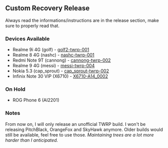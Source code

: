 ## Custom Recovery Release
Always read the informations/instructions are in the release section, make sure to properly read that.
### Devices Available
- Realme 9i 4G (golf) - [golf2-twrp-001](https://github.com/cdpcrp/custom-recovery-releases/releases/tag/golf2-twrp-001)
- Realme 8 4G (nashc) - [nashc-twrp-001](https://github.com/cdpcrp/custom-recovery-releases/releases/tag/nashc-twrp-001)
- Redmi Note 9T (cannong) - [cannong-twrp-002](https://github.com/cdpcrp/custom-recovery-releases/releases/tag/cannong-twrp-002)
- Realme 9 4G (messi) - [messi-twrp-004](https://github.com/cdpcrp/custom-recovery-releases/releases/tag/messi-twrp-004)
- Nokia 5.3 (cap_sprout) - [cap_sprout-twrp-002](https://github.com/cdpcrp/custom-recovery-releases/releases/tag/cap_sprout-twrp-002)
- Infinix Note 30 VIP (X6710) - [X6710-A14_0002](https://github.com/cdpcrp/custom-recovery-releases/releases/tag/X6710-A14_0002)
### On Hold
- ROG Phone 6 (AI2201)
### Notes
From now on, I will only release an unofficial TWRP build. I won't be releasing PitchBlack, OrangeFox and SkyHawk anymore. Older builds would still be available, feel free to use those. _Maintaining trees are a lot more harder than I anticipated._
